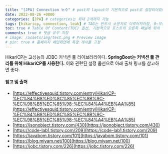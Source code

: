 ```yaml
---
title: "[JPA] Connection 누수" # post의 layout이 기본적으로 post로 설정되어있어서 Front Matter에 따로 layout변수를 만들어 주지 않아도 됨
date: 2022-08-26 +0800
categories: [JPA] # categories는 최대 2개까지 가능
tags: [hikaricp, connection, leak] # TAG는 반드시 소문자로 이루어져야함, 0~무한개까지 지정 가능
toc: true # Table Of Content(TOC) 옵션, 기본적으로 포스트의 오른쪽 패널에 위치
comments: true # 댓글 유무 지정
# image: /assets/img/test.png # Preview image
# pin: true # 홈페이지 메인화면에 특정 게시물 고정
---
```


HikariCP는 고성능의 JDBC 커넥션 풀 라이브러리이다. <b>SpringBoot는 커넥션 풀 관리를 위해 HikariCP를 사용한다.</b>
이와 관련된 설정 옵션으로 아래 출처 링크를 참고하면 좋다.

#### 참고 및 출처
- [https://effectivesquid.tistory.com/entry/HikariCP-%EC%84%B8%ED%8C%85%EC%8B%9C-%EC%98%B5%EC%85%98-%EC%84%A4%EB%AA%85](https://effectivesquid.tistory.com/entry/HikariCP-%EC%84%B8%ED%8C%85%EC%8B%9C-%EC%98%B5%EC%85%98-%EC%84%A4%EB%AA%85)
- [https://jsonobject.tistory.com/430](https://jsonobject.tistory.com/430)
- [https://code-lab1.tistory.com/209](https://code-lab1.tistory.com/209)
- [https://javabom.tistory.com/101](https://javabom.tistory.com/101)
- [https://blog.miyam.net/100](https://blog.miyam.net/100)
- [https://jobc.tistory.com/226](https://jobc.tistory.com/226)
